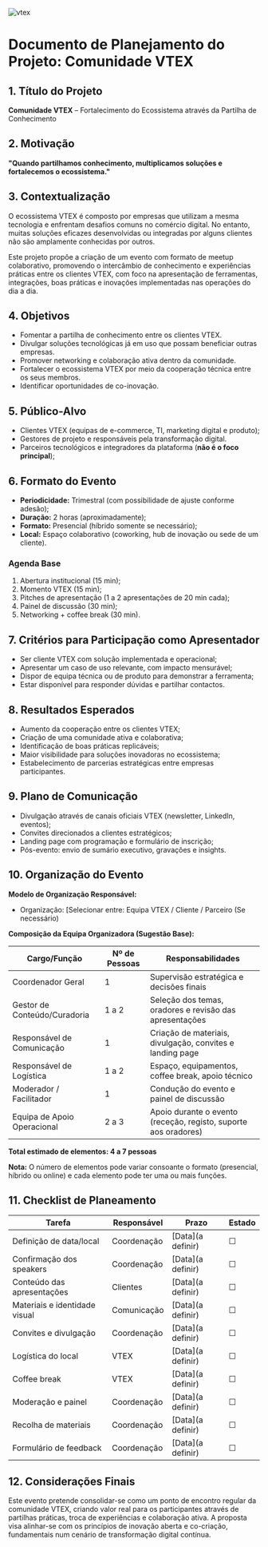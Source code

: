 ![vtex](https://nossafarmacia.vtexassets.com/assets/vtex.file-manager-graphql/images/8531c76c-140c-48e0-b07c-49db50760c36___f3ba1e5e59eb29754597290f0c09eb10.png)

# Documento de Planejamento do Projeto: Comunidade VTEX

## 1. Título do Projeto
**Comunidade VTEX** – Fortalecimento do Ecossistema através da Partilha de Conhecimento

## 2. Motivação
**"Quando partilhamos conhecimento, multiplicamos soluções e fortalecemos o ecossistema."**

## 3. Contextualização
O ecossistema VTEX é composto por empresas que utilizam a mesma tecnologia e enfrentam desafios comuns no comércio digital. No entanto, muitas soluções eficazes desenvolvidas ou integradas por alguns clientes não são amplamente conhecidas por outros.

Este projeto propõe a criação de um evento com formato de meetup colaborativo, promovendo o intercâmbio de conhecimento e experiências práticas entre os clientes VTEX, com foco na apresentação de ferramentas, integrações, boas práticas e inovações implementadas nas operações do dia a dia.

## 4. Objetivos
- Fomentar a partilha de conhecimento entre os clientes VTEX.
- Divulgar soluções tecnológicas já em uso que possam beneficiar outras empresas.
- Promover networking e colaboração ativa dentro da comunidade.
- Fortalecer o ecossistema VTEX por meio da cooperação técnica entre os seus membros.
- Identificar oportunidades de co-inovação.

## 5. Público-Alvo
- Clientes VTEX (equipas de e-commerce, TI, marketing digital e produto);
- Gestores de projeto e responsáveis pela transformação digital.
- Parceiros tecnológicos e integradores da plataforma (**não é o foco principal**);

## 6. Formato do Evento
- **Periodicidade:** Trimestral (com possibilidade de ajuste conforme adesão);
- **Duração:** 2 horas (aproximadamente);
- **Formato:** Presencial (híbrido somente se necessário);
- **Local:** Espaço colaborativo (coworking, hub de inovação ou sede de um cliente).

### Agenda Base
1. Abertura institucional (15 min);
2. Momento VTEX (15 min);
3. Pitches de apresentação (1 a 2 apresentações de 20 min cada);
4. Painel de discussão (30 min);
5. Networking + coffee break (30 min).

## 7. Critérios para Participação como Apresentador
- Ser cliente VTEX com solução implementada e operacional;
- Apresentar um caso de uso relevante, com impacto mensurável;
- Dispor de equipa técnica ou de produto para demonstrar a ferramenta;
- Estar disponível para responder dúvidas e partilhar contactos.

## 8. Resultados Esperados
- Aumento da cooperação entre os clientes VTEX;
- Criação de uma comunidade ativa e colaborativa;
- Identificação de boas práticas replicáveis;
- Maior visibilidade para soluções inovadoras no ecossistema;
- Estabelecimento de parcerias estratégicas entre empresas participantes.

## 9. Plano de Comunicação
- Divulgação através de canais oficiais VTEX (newsletter, LinkedIn, eventos);
- Convites direcionados a clientes estratégicos;
- Landing page com programação e formulário de inscrição;
- Pós-evento: envio de sumário executivo, gravações e insights.

## 10. Organização do Evento
**Modelo de Organização Responsável:**
- Organização: [Selecionar entre: Equipa VTEX / Cliente / Parceiro (Se necessário)

**Composição da Equipa Organizadora (Sugestão Base):**

| Cargo/Função                   | Nº de Pessoas | Responsabilidades                                                |
|-------------------------------|----------------|------------------------------------------------------------------|
| Coordenador Geral             | 1              | Supervisão estratégica e decisões finais                         |
| Gestor de Conteúdo/Curadoria | 1 a 2          | Seleção dos temas, oradores e revisão das apresentações          |
| Responsável de Comunicação   | 1              | Criação de materiais, divulgação, convites e landing page        |
| Responsável de Logística      | 1 a 2          | Espaço, equipamentos, coffee break, apoio técnico                |
| Moderador / Facilitador       | 1              | Condução do evento e painel de discussão                         |
| Equipa de Apoio Operacional   | 2 a 3          | Apoio durante o evento (receção, registo, suporte aos oradores) |


**Total estimado de elementos: 4 a 7 pessoas**

**Nota:** O número de elementos pode variar consoante o formato (presencial, híbrido ou online) e cada elemento pode ter uma ou mais funções.

## 11. Checklist de Planeamento

| Tarefa | Responsável | Prazo | Estado |
|--------|-------------|--------|--------|
| Definição de data/local | Coordenação | [Data](a definir) | ☐ |
| Confirmação dos speakers | Coordenação | [Data](a definir) | ☐ |
| Conteúdo das apresentações | Clientes | [Data](a definir) | ☐ |
| Materiais e identidade visual | Comunicação | [Data](a definir) | ☐ |
| Convites e divulgação | Coordenação | [Data](a definir) | ☐ |
| Logística do local | VTEX | [Data](a definir) | ☐ |
| Coffee break | VTEX | [Data](a definir) | ☐ |
| Moderação e painel | Coordenação | [Data](a definir) | ☐ |
| Recolha de materiais | Coordenação | [Data](a definir) | ☐ |
| Formulário de feedback | Coordenação | [Data](a definir) | ☐ |

## 12. Considerações Finais
Este evento pretende consolidar-se como um ponto de encontro regular da comunidade VTEX, criando valor real para os participantes através de partilhas práticas, troca de experiências e colaboração ativa. A proposta visa alinhar-se com os princípios de inovação aberta e co-criação, fundamentais num cenário de transformação digital contínua.
